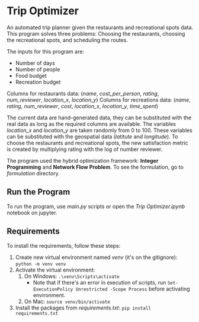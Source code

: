 # Trip Optimizer

An automated trip planner given the restaurants and recreational spots data. This program solves three problems: Choosing the restaurants, choosing the recreational spots, and scheduling the routes.

The inputs for this program are:
 * Number of days
 * Number of people
 * Food budget
 * Recreation budget

Columns for restaurants data: (*name*, *cost_per_person*, *rating*, *num_reviewer*, *location_x*, *location_y*)
Columns for recreations data: (*name*, *rating*, *num_reviewer*, *cost*, *location_x*, *location_y*, *time_spent*)

The current data are hand-generated data, they can be substituted with the real data as long as the required columns are available. The variables *location_x* and *location_y* are taken randomly from 0 to 100. These variables can be substituted with the geospatial data (*latitute* and *longitude*). To choose the restaurants and recreational spots, the new satisfaction metric is created by multiplying rating with the log of number reviewer. 

The program used the hybrid optimization framework: **Integer Programming** and **Network Flow Problem**. To see the formulation, go to *formulation* directory. 

## Run the Program
To run the program, use *main.py* scripts or open the *Trip Optimizer.ipynb* notebook on jupyter.

## Requirements
To install the requirements, follow these steps:
1. Create new virtual environment named *venv* (it's on the gitignore): `python -m venv venv`
2. Activate the virtual environment:
    1. On Windows: `.\venv\Scripts\activate`
        * Note that if there's an error in execution of scripts, run `Set-ExecutionPolicy Unrestricted -Scope Process` before activating environment.
    2. On Mac: `source venv/bin/activate`
3. Install the packages from *requirements.txt*: `pip install requirements.txt`